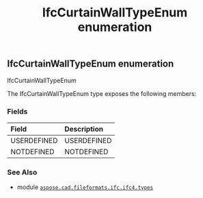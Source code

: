 ﻿---
title: IfcCurtainWallTypeEnum enumeration
second_title: Aspose.CAD for Python via .NET API References
description: 
type: docs
weight: 2400
url: /aspose.cad.fileformats.ifc.ifc4.types/ifccurtainwalltypeenum/
is_root: false
---

## IfcCurtainWallTypeEnum enumeration

IfcCurtainWallTypeEnum



The IfcCurtainWallTypeEnum type exposes the following members:

### Fields
| Field | Description |
| :- | :- |
| USERDEFINED | USERDEFINED |
| NOTDEFINED | NOTDEFINED |



### See Also
* module [`aspose.cad.fileformats.ifc.ifc4.types`](..)
